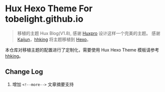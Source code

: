 # Hux Hexo Theme For tobelight.github.io

> 移植的主题 Hux Blog(V1.8), 感谢 [Huxpro](https://github.com/Huxpro/huxpro.github.io) 设计这样一个完美的主题。
> 感谢 [Kaijun](https://github.com/Kaijun/hexo-theme-huxblog)，[hhking](https://github.com/hhking/hexo-theme-huxo) 将主题移植到 [Hexo](https://hexo.io/)。

本仓库对移植主题的配置进行了定制化，需要使用 Hux Hexo Theme 模板请参考 [hhking](https://github.com/hhking/hexo-theme-huxo)。

## Change Log

1. 增加 `<!--more-->` 文章摘要支持
